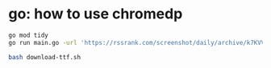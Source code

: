 # go: how to use chromedp

```bash
go mod tidy
go run main.go -url 'https://rssrank.com/screenshot/daily/archive/k7KVVVOdg?offset=8&limit=2' -sel 'main#screenshot-body'
```

```bash
bash download-ttf.sh
```
